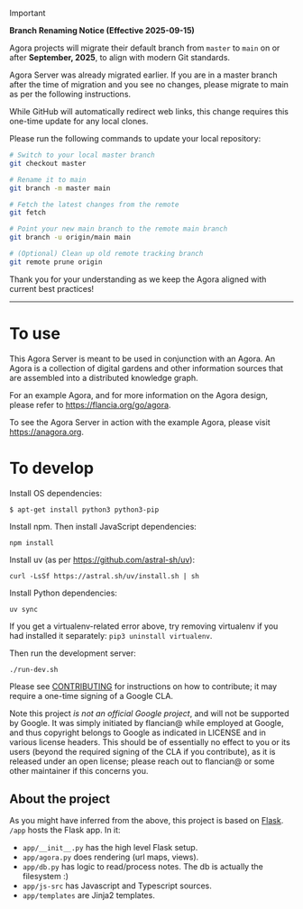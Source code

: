 > [!IMPORTANT]
> **Branch Renaming Notice (Effective 2025-09-15)**
>
> Agora projects will migrate their default branch from `master` to `main` on or after **September, 2025**, to align with modern Git standards.
>
> Agora Server was already migrated earlier. If you are in a master branch after the time of migration and you see no changes, please migrate to main as per the following instructions.
>
> While GitHub will automatically redirect web links, this change requires this one-time update for any local clones.
>
> Please run the following commands to update your local repository:
>
> ```bash
> # Switch to your local master branch
> git checkout master
>
> # Rename it to main
> git branch -m master main
>
> # Fetch the latest changes from the remote
> git fetch
>
> # Point your new main branch to the remote main branch
> git branch -u origin/main main
>
> # (Optional) Clean up old remote tracking branch
> git remote prune origin
> ```
>
> Thank you for your understanding as we keep the Agora aligned with current best practices!

---

# To use

This Agora Server is meant to be used in conjunction with an Agora. An Agora is
a collection of digital gardens and other information sources that are assembled
into a distributed knowledge graph.

For an example Agora, and for more information on the Agora design, please refer to <https://flancia.org/go/agora>.

To see the Agora Server in action with the example Agora, please visit
<https://anagora.org>.

# To develop

Install OS dependencies:
```
$ apt-get install python3 python3-pip
```

Install npm. Then install JavaScript dependencies:

```
npm install
```

Install uv (as per https://github.com/astral-sh/uv):
```
curl -LsSf https://astral.sh/uv/install.sh | sh
```

Install Python dependencies:
```
uv sync
```

If you get a virtualenv-related error above, try removing virtualenv if you had installed it separately: `pip3 uninstall virtualenv`.

Then run the development server:
```
./run-dev.sh
```

Please see [CONTRIBUTING](CONTRIBUTING.md) for instructions on how to
contribute; it may require a one-time signing of a Google CLA.

Note this project *is not an official Google project*, and will not be supported by
Google. It was simply initiated by flancian@ while employed at Google, and
thus copyright belongs to Google as indicated in LICENSE and in various license
headers. This should be of essentially no effect to you or its users (beyond the
required signing of the CLA if you contribute), as it is released under an open
license; please reach out to flancian@ or some other maintainer if this concerns you.  

## About the project
As you might have inferred from the above, this project is based on [Flask](https://flask.palletsprojects.com). ```/app``` hosts the Flask app. In it:

- ```app/__init__.py``` has the high level Flask setup.
- ```app/agora.py``` does rendering (url maps, views).
- ```app/db.py``` has logic to read/process notes. The db is actually the filesystem :)
- ```app/js-src``` has Javascript and Typescript sources.
- ```app/templates``` are Jinja2 templates.
